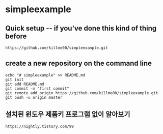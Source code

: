 # simpleexample

## Quick setup -- if you've done this kind of thing before
```
https://github.com/killme00/simpleexample.git
```

## create a new repository on the command line
```
echo "# simpleexample" >> README.md
git init
git add README.md
git commit -m "first commit"
git remote add origin https://github.com/killme00/simpleexample.git
git push -u origin master
```

## 설치된 윈도우 제품키 프로그램 없이 알아보기
```
https://nightly.tistory.com/99
```
